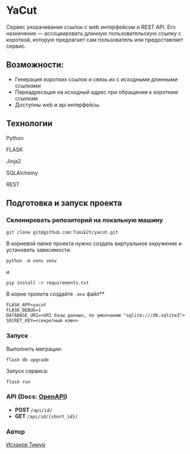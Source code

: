 # YaCut

Сервис укорачивания ссылок с web интерфейсом и REST API. Его назначение — ассоциировать длинную пользовательскую ссылку с короткой, которую предлагает сам пользователь или предоставляет сервис.

## Возможности:

- Генерация коротких ссылок и связь их с исходными длинными ссылками
- Переадресация на исходный адрес при обращении к коротким ссылкам
- Доступны web и api интерфейсы.

## Технологии

Python

FLASK

Jinja2

SQLAlchemy

REST


## Подготовка и запуск проекта

### Склонировать репозиторий на локальную машину

```
git clone git@github.com:Timik2t/yacut.git
```

В корневой папке проекта нужно создать виртуальное окружение и установить зависимости.

```
python -m venv venv
```

и

```
pip install -r requirements.txt
```

В корне проекта создайте `.env` файл**
```
FLASK_APP=yacut
FLASK_DEBUG=1
DATABASE_URI=<URI базы данных, по умолчанию "sqlite:///db.sqlite3">
SECRET_KEY=<секретный ключ>
```

### Запуск

Выполнить миграции:
```
flask db upgrade
```

Запуск сервиса:
```
flask run
```

### API (Docs: [OpenAPI](openapi.yml))

- **POST** `/api/id/`
- **GET** `/api/id/{short_id}/`

### Автор

[Исхаков Тимур](https://github.com/Timik2t "GitHub аккаунт")